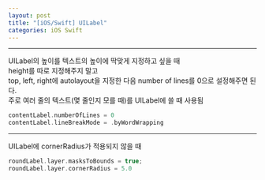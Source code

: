 ```yaml
---
layout: post
title: "[iOS/Swift] UILabel"
categories: iOS Swift
---
```

 
 ---
UILabel의 높이를 텍스트의 높이에 딱맞게 지정하고 싶을 때  
height를 따로 지정해주지 말고  
top, left, right에 autolayout을 지정한 다음 number of lines를 0으로 설정해주면 된다.  
주로 여러 줄의 텍스트(몇 줄인지 모를 때)를 UILabel에 쓸 때 사용됨
```swift
contentLabel.numberOfLines = 0
contentLabel.lineBreakMode = .byWordWrapping
```

---
UILabel에 cornerRadius가 적용되지 않을 때  
```swift
roundLabel.layer.masksToBounds = true;
roundLabel.layer.cornerRadius = 5.0
```
